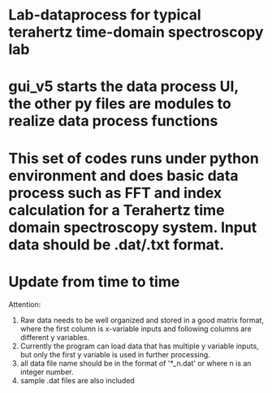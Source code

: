 # Lab-dataprocess for typical terahertz time-domain spectroscopy lab
# gui_v5 starts the data process UI, the other py files are modules to realize data process functions
# This set of codes runs under python environment and does basic data process such as FFT and index calculation for a Terahertz time domain spectroscopy system. Input data should be .dat/.txt format. 
# Update from time to time
Attention: 
1. Raw data needs to be well organized and stored in a good matrix format, where the first column is x-variable inputs and following columns are different y variables.
2. Currently the program can load data that has multiple y variable inputs, but only the first y variable is used in further processing.
3. all data file name should be in the format of '*_n.dat' or where n is an integer number.
4. sample .dat files are also included
